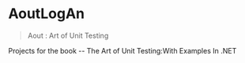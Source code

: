 AoutLogAn
=========

> Aout : Art of Unit Testing

Projects for the book -- The Art of Unit Testing:With Examples In .NET
